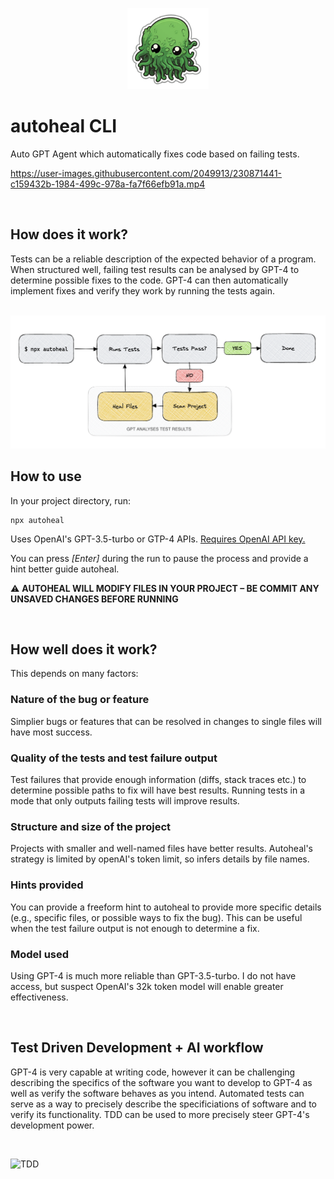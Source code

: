 <p align="center">
  <img src="https://raw.githubusercontent.com/dion-/autoheal/6aa72b7e5c1f7a72d93a16aed8e8c08265d10dfa/autoheal.png" width="130" alt="Autoheal Logo" />
</p>

# autoheal CLI

Auto GPT Agent which automatically fixes code based on failing tests.

https://user-images.githubusercontent.com/2049913/230871441-c159432b-1984-499c-978a-fa7f66efb91a.mp4

<br/>

## How does it work?

Tests can be a reliable description of the expected behavior of a program. When structured well, failing test results can be analysed by GPT-4 to determine possible fixes to the code. GPT-4 can then automatically implement fixes and verify they work by running the tests again.

<br>
<img src="https://raw.githubusercontent.com/dion-/autoheal/857b58e669e6d54ca6141cbf2cae56936d2d9dae/autoheal-diagram.png" alt="Autoheal Logo" />

<br/>

## How to use

In your project directory, run:

```
npx autoheal
```

Uses OpenAI's GPT-3.5-turbo or GTP-4 APIs. [Requires OpenAI API key.](https://beta.openai.com/)

You can press _[Enter]_ during the run to pause the process and provide a hint better guide autoheal.

⚠️ **AUTOHEAL WILL MODIFY FILES IN YOUR PROJECT – BE COMMIT ANY UNSAVED CHANGES BEFORE RUNNING**

<br/>

## How well does it work?

This depends on many factors:

### **Nature of the bug or feature**

Simplier bugs or features that can be resolved in changes to single files will have most success.

### **Quality of the tests and test failure output**

Test failures that provide enough information (diffs, stack traces etc.) to determine possible paths to fix will have best results. Running tests in a mode that only outputs failing tests will improve results.

### **Structure and size of the project**

Projects with smaller and well-named files have better results. Autoheal's strategy is limited by openAI's token limit, so infers details by file names.

### **Hints provided**

You can provide a freeform hint to autoheal to provide more specific details (e.g., specific files, or possible ways to fix the bug). This can be useful when the test failure output is not enough to determine a fix.

### **Model used**

Using GPT-4 is much more reliable than GPT-3.5-turbo. I do not have access, but suspect OpenAI's 32k token model will enable greater effectiveness.

<br/>

## Test Driven Development + AI workflow

GPT-4 is very capable at writing code, however it can be challenging describing the specifics of the software you want to develop to GPT-4 as well as verify the software behaves as you intend. Automated tests can serve as a way to precisely describe the specificiations of software and to verify its functionality. TDD can be used to more precisely steer GPT-4's development power.

<br/>

![TDD](https://user-images.githubusercontent.com/2049913/230879688-219a8328-bad5-46c2-995d-035421cee981.png)
